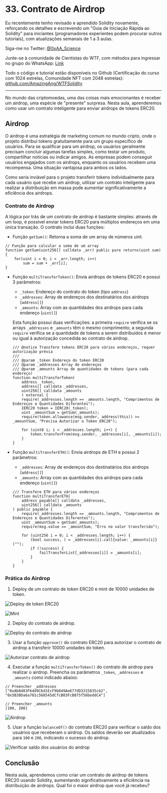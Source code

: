 # 33. Contrato de Airdrop

Eu recentemente tenho revisado e aprendido Solidity novamente, reforçando os detalhes e escrevendo um "Guia de Iniciação Rápida ao Solidity" para iniciantes (programadores experientes podem procurar outros tutoriais), com atualizações semanais de 1 a 3 aulas.

Siga-me no Twitter: [@0xAA_Science](https://twitter.com/0xAA_Science)

Junte-se à comunidade de Cientistas do WTF, com métodos para ingressar no grupo do WhatsApp: [Link](https://discord.gg/5akcruXrsk)

Todo o código e tutorial estão disponíveis no Github (Certificação do curso com 1024 estrelas, Comunidade NFT com 2048 estrelas): [github.com/AmazingAng/WTFSolidity](https://github.com/AmazingAng/WTF-Solidity)

---

No mundo das criptomoedas, uma das coisas mais emocionantes é receber um airdrop, uma espécie de "presente" surpresa. Nesta aula, aprenderemos como usar um contrato inteligente para enviar airdrops de tokens ERC20.

## Airdrop

O airdrop é uma estratégia de marketing comum no mundo cripto, onde o projeto distribui tokens gratuitamente para um grupo específico de usuários. Para se qualificar para um airdrop, os usuários geralmente precisam concluir algumas tarefas simples, como testar um produto, compartilhar notícias ou indicar amigos. As empresas podem conseguir usuários engajados com os airdrops, enquanto os usuários recebem uma recompensa. Uma situação vantajosa para ambos os lados.

Como seria inviável para o projeto transferir tokens individualmente para cada usuário que recebe um airdrop, utilizar um contrato inteligente para realizar a distribuição em massa pode aumentar significativamente a eficiência dos airdrops.

### Contrato de Airdrop

A lógica por trás de um contrato de airdrop é bastante simples: através de um loop, é possível enviar tokens ERC20 para múltiplos endereços em uma única transação. O contrato inclui duas funções:

- Função `getSum()`: Retorna a soma de um array de números uint.

```solidity
// Função para calcular a soma de um array
function getSum(uint256[] calldata _arr) public pure returns(uint sum) {
    for(uint i = 0; i < _arr.length; i++)
        sum = sum + _arr[i];
}
```

- Função `multiTransferToken()`: Envia airdrops de tokens ERC20 e possui 3 parâmetros:

  - `_token`: Endereço do contrato do token (tipo `address`)
  - `_addresses`: Array de endereços dos destinatários dos airdrops (`address[]`)
  - `_amounts`: Array com as quantidades dos airdrops para cada endereço (`uint[]`)

  Esta função possui duas verificações: a primeira `require` verifica se os arrays `_addresses` e `_amounts` têm o mesmo comprimento; a segunda `require` verifica se a quantidade de tokens a serem distribuídos é menor ou igual à autorização concedida ao contrato de airdrop.

  ```solidity
  /// @notice Transfere tokens ERC20 para vários endereços, requer autorização prévia
  ///
  /// @param _token Endereço do token ERC20
  /// @param _addresses Array de endereços
  /// @param _amounts Array de quantidades de tokens (para cada endereço)
  function multiTransferToken(
      address _token,
      address[] calldata _addresses,
      uint256[] calldata _amounts
      ) external {
      require(_addresses.length == _amounts.length, "Comprimentos de Endereços e Quantidades Diferentes");
      IERC20 token = IERC20(_token);
      uint _amountSum = getSum(_amounts);
      require(token.allowance(msg.sender, address(this)) >= _amountSum, "Precisa Autorizar o Token ERC20");

      for (uint8 i; i < _addresses.length; i++) {
          token.transferFrom(msg.sender, _addresses[i], _amounts[i]);
      }
  }
  ```

- Função `multiTransferETH()`: Envia airdrops de ETH e possui 2 parâmetros:

  - `_addresses`: Array de endereços dos destinatários dos airdrops (`address[]`)
  - `_amounts`: Array com as quantidades dos airdrops para cada endereço (`uint[]`)

  ```solidity
  /// Transfere ETH para vários endereços
  function multiTransferETH(
      address payable[] calldata _addresses,
      uint256[] calldata _amounts
  ) public payable {
      require(_addresses.length == _amounts.length, "Comprimentos de Endereços e Quantidades Diferentes");
      uint _amountSum = getSum(_amounts);
      require(msg.value == _amountSum, "Erro no valor transferido");

      for (uint256 i = 0; i < _addresses.length; i++) {
          (bool success, ) = _addresses[i].call{value: _amounts[i]}("");
          if (!success) {
              failTransferList[_addresses[i]] = _amounts[i];
          }
      }
  }
  ```

### Prática do Airdrop

1. Deploy de um contrato de token ERC20 e mint de 10000 unidades de token.

![Deploy de token ERC20](./img/33-1.png)

![Mint](./img/33-2.png)

2. Deploy do contrato de airdrop.

![Deploy do contrato de airdrop](./img/33-3.png)

3. Usar a função `approve()` do contrato ERC20 para autorizar o contrato de airdrop a transferir 10000 unidades do token.

![Autorizar contrato de airdrop](./img/33-4.png)

4. Executar a função `multiTransferToken()` do contrato de airdrop para realizar o airdrop. Preencha os parâmetros `_token`, `_addresses` e `_amounts` como indicado abaixo:

```
// Preencher _addresses
["0xAb8483F64d9C6d1EcF9b849Ae677dD3315835cb2", "0x5B38Da6a701c568545dCfcB03FcB875f56beddC4"]

// Preencher _amounts
[100, 200]
```

![Airdrop](./img/33-5.png)

5. Usar a função `balanceOf()` do contrato ERC20 para verificar o saldo dos usuários que receberam o airdrop. Os saldos deverão ser atualizados para `100` e `200`, indicando o sucesso do airdrop.

![Verificar saldo dos usuários do airdrop](./img/33-6.png)

## Conclusão

Nesta aula, aprendemos como criar um contrato de airdrop de tokens ERC20 usando Solidity, aumentando significativamente a eficiência na distribuição de airdrops. Qual foi o maior airdrop que você já recebeu?

<!-- This file was translated using AI by repo_ai_translate. For more information, visit https://github.com/marcelojsilva/repo_ai_translate -->